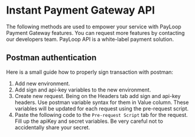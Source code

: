 # Instant Payment Gateway API
The following methods are used to empower your service with PayLoop Payment Gateway features. You can request more features by contacting our developers team. PayLoop API is a white-label payment solution.

## Postman authentication
Here is a small guide how to properly sign transaction with postman:

1. Add new environment.
2. Add sign and api-key variables to the new environment.
3. Create new request. Being on the Headers tab add sign and api-key headers. Use postman variable syntax for them in Value column. These variables will be updated for each request using the pre-request script.
3. Paste the following code to the ```Pre-request Script``` tab for the request. Fill up the apiKey and secret variables. Be very careful not to accidentally share your secret.